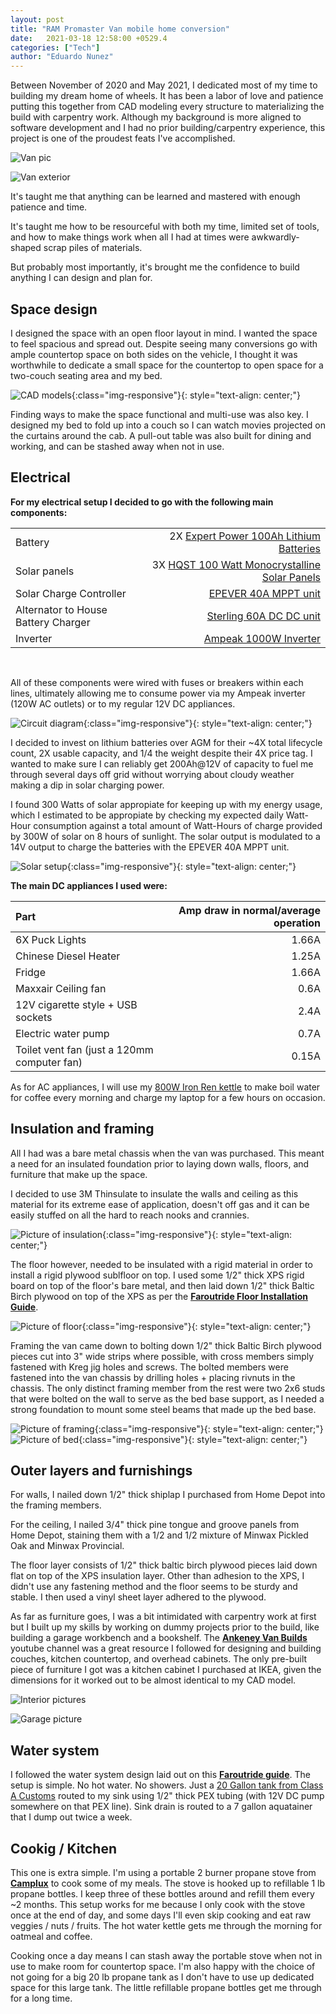 ```yaml
---
layout: post
title: "RAM Promaster Van mobile home conversion"
date:   2021-03-18 12:58:00 +0529.4
categories: ["Tech"]
author: "Eduardo Nunez"
---
```


Between November of 2020 and May 2021, I dedicated most of my time to building my dream home of wheels. It has been a labor of love and patience putting this together from CAD modeling every structure to materializing the build with carpentry work. Although my background is more aligned to software development and I had no prior building/carpentry experience, this project is one of the proudest feats I've accomplished.

![Van pic](/posts-photos/VANLIFE/7.jpeg)

![Van exterior](/posts-photos/VANLIFE/10.jpeg)

It's taught me that anything can be learned and mastered with enough patience and time. 

It's taught me how to be resourceful with both my time, limited set of tools, and how to make things work when all I had at times were awkwardly-shaped scrap piles of materials.

But probably most importantly, it's brought me the confidence to build anything I can design and plan for.

## Space design

I designed the space with an open floor layout in mind. I wanted the space to feel spacious and spread out. Despite seeing many conversions go with ample countertop space on both sides on the vehicle, I thought it was worthwhile to dedicate a small space for the countertop to open space for a two-couch seating area and my bed. 

![CAD models](/posts-photos/VANLIFE/CAD_ALL.jpg){:class="img-responsive"}{: style="text-align: center;"}

Finding ways to make the space functional and multi-use was also key. I designed my bed to fold up into a couch so I can watch movies projected on the curtains around the cab. A pull-out table was also built for dining and working, and can be stashed away when not in use.

## Electrical

<b>For my electrical setup I decided to go with the following main components:</b>

|      |             |
| :--- | ---:        |
| Battery | 2X [Expert Power 100Ah Lithium Batteries](https://www.amazon.com/ExpertPower-Rechargeable-2500-7000-lifetime-Applications/dp/B07X4Z8FML) |
| Solar panels | 3X [HQST 100 Watt Monocrystalline Solar Panels](https://www.amazon.com/HQST-Monocrystalline-Efficiency-Charging-Applications/dp/B08SVXMK3V) |
| Solar Charge Controller | [EPEVER 40A MPPT unit](https://www.amazon.com/EPEVER-Controller-Regulator-Backlight-Lead-Acid/dp/B077HHYYHT) |
| Alternator to House Battery Charger | [Sterling 60A DC DC unit](https://www.amazon.com/Sterling-BB1260-12-Volt-60-Amps/dp/B071RKX5W2) |
| Inverter | [Ampeak 1000W Inverter](https://www.amazon.com/Ampeak-Inverter-Converter-Outlets-Modified/dp/B071NZ8DSB) |

<br/>

All of these components were wired with fuses or breakers within each lines, ultimately allowing me to consume power via my Ampeak inverter (120W AC outlets) or to my regular 12V DC appliances.

![Circuit diagram](/posts-photos/VANLIFE/circuit.png){:class="img-responsive"}{: style="text-align: center;"}

I decided to invest on lithium batteries over AGM for their ~4X total lifecycle count, 2X usable capacity, and 1/4 the weight despite their 4X price tag. I wanted to make sure I can reliably get 200Ah@12V of capacity to fuel me through several days off grid without worrying about cloudy weather making a dip in solar charging power.

I found 300 Watts of solar appropiate for keeping up with my energy usage, which I estimated to be appropiate by checking my expected daily Watt-Hour consumption against a total amount of Watt-Hours of charge provided by 300W of solar on 8 hours of sunlight. The solar output is modulated to a 14V output to charge the batteries with the EPEVER 40A MPPT unit.

![Solar setup](/posts-photos/VANLIFE/roof.gif){:class="img-responsive"}{: style="text-align: center;"}

<b>The main DC appliances I used were:</b>

| Part | Amp draw in normal/average operation |
| :--- | ---:        |
| 6X Puck Lights | 1.66A |
| Chinese Diesel Heater | 1.25A |
| Fridge | 1.66A |
| Maxxair Ceiling fan | 0.6A |
| 12V cigarette style + USB sockets | 2.4A |
| Electric water pump | 0.7A |
| Toilet vent fan (just a 120mm computer fan) | 0.15A |

As for AC appliances, I will use my [800W Iron Ren kettle](https://www.amazon.com/Portable-Electric-Kettle-Travel-Stainless/dp/B07DMVV475) to make boil water for coffee every morning and charge my laptop for a few hours on occasion.

## Insulation and framing

All I had was a bare metal chassis when the van was purchased. This meant a need for an insulated foundation prior to laying down walls, floors, and furniture that make up the space.

I decided to use 3M Thinsulate to insulate the walls and ceiling as this material for its extreme ease of application, doesn't off gas and it can be easily stuffed on all the hard to reach nooks and crannies.

![Picture of insulation](/posts-photos/VANLIFE/framing0.jpeg){:class="img-responsive"}{: style="text-align: center;"}

The floor however, needed to be insulated with a rigid material in order to install a rigid plywood sublfloor on top. I used some 1/2" thick XPS rigid board on top of the floor's bare metal, and then laid down 1/2" thick Baltic Birch plywood on top of the XPS as per the <b>[Faroutride Floor Installation Guide](https://faroutride.com/floor-installation/)</b>.

![Picture of floor](/posts-photos/VANLIFE/floor_insulation.jpeg){:class="img-responsive"}{: style="text-align: center;"}

Framing the van came down to bolting down 1/2" thick Baltic Birch plywood pieces cut into 3" wide strips where possible, with cross members simply fastened with Kreg jig holes and screws. The bolted members were fastened into the van chassis by drilling holes + placing rivnuts in the chassis. The only distinct framing member from the rest were two 2x6 studs that were bolted on the wall to serve as the bed base support, as I needed a strong foundation to mount some steel beams that made up the bed base.

![Picture of framing](/posts-photos/VANLIFE/framing3.jpeg){:class="img-responsive"}{: style="text-align: center;"}
![Picture of bed](/posts-photos/VANLIFE/furnish3.jpeg){:class="img-responsive"}{: style="text-align: center;"}

## Outer layers and furnishings

For walls, I nailed down 1/2" thick shiplap I purchased from Home Depot into the framing members.

For the ceiling, I nailed 3/4" thick pine tongue and groove panels from Home Depot, staining them with a 1/2 and 1/2 mixture of Minwax Pickled Oak and Minwax Provincial.

The floor layer consists of 1/2" thick baltic birch plywood pieces laid down flat on top of the XPS insulation layer. Other than adhesion to the XPS, I didn't use any fastening method and the floor seems to be sturdy and stable. I then used a vinyl sheet layer adhered to the plywood.

As far as furniture goes, I was a bit intimidated with carpentry work at first but I built up my skills by working on dummy projects prior to the build, like building a garage workbench and a bookshelf. The <b>[Ankeney Van Builds](https://www.youtube.com/channel/UCblE9bB30z5gJi98t4uCXnw)</b> youtube channel was a great resource I followed for designing and building couches, kitchen countertop, and overhead cabinets. The only pre-built piece of furniture I got was a kitchen cabinet I purchased at IKEA, given the dimensions for it worked out to be almost identical to my CAD model.

![Interior pictures](/posts-photos/VANLIFE/6.jpeg)

![Garage picture](/posts-photos/VANLIFE/2.jpeg)

## Water system

I followed the water system design laid out on this <b>[Faroutride guide](https://faroutride.com/water-system/)</b>. The setup is simple. No hot water. No showers. Just a [20 Gallon tank from Class A Customs](https://www.amazon.com/Class-Customs-T-2000-Gallon-Approved/dp/B07659973Z) routed to my sink using 1/2" thick PEX tubing (with 12V DC pump somewhere on that PEX line). Sink drain is routed to a 7 gallon aquatainer that I dump out twice a week.

## Cookig / Kitchen

This one is extra simple. I'm using a portable 2 burner propane stove from <b>[Camplux](https://www.amazon.com/dp/B0863RHXZY)</b> to cook some of my meals. The stove is hooked up to refillable 1 lb propane bottles. I keep three of these bottles around and refill them every ~2 months. This setup works for me because I only cook with the stove once at the end of day, and some days I'll even skip cooking and eat raw veggies / nuts / fruits. The hot water kettle gets me through the morning for oatmeal and coffee.

Cooking once a day means I can stash away the portable stove when not in use to make room for countertop space. I'm also happy with the choice of not going for a big 20 lb propane tank as I don't have to use up dedicated space for this large tank. The little refillable propane bottles get me through for a long time.